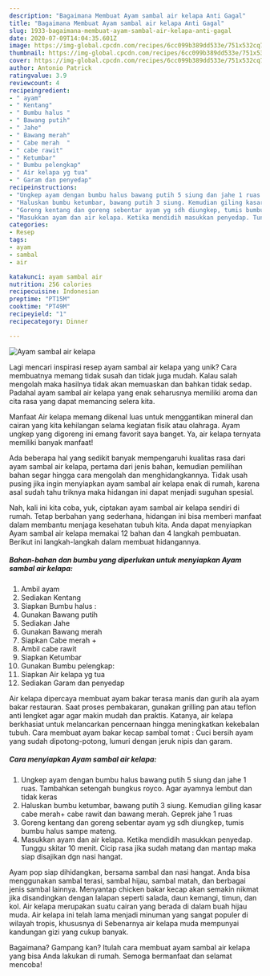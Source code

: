 ```yaml
---
description: "Bagaimana Membuat Ayam sambal air kelapa Anti Gagal"
title: "Bagaimana Membuat Ayam sambal air kelapa Anti Gagal"
slug: 1933-bagaimana-membuat-ayam-sambal-air-kelapa-anti-gagal
date: 2020-07-09T14:04:35.601Z
image: https://img-global.cpcdn.com/recipes/6cc099b389dd533e/751x532cq70/ayam-sambal-air-kelapa-foto-resep-utama.jpg
thumbnail: https://img-global.cpcdn.com/recipes/6cc099b389dd533e/751x532cq70/ayam-sambal-air-kelapa-foto-resep-utama.jpg
cover: https://img-global.cpcdn.com/recipes/6cc099b389dd533e/751x532cq70/ayam-sambal-air-kelapa-foto-resep-utama.jpg
author: Antonio Patrick
ratingvalue: 3.9
reviewcount: 4
recipeingredient:
- " ayam"
- " Kentang"
- " Bumbu halus "
- " Bawang putih"
- " Jahe"
- " Bawang merah"
- " Cabe merah  "
- " cabe rawit"
- " Ketumbar"
- " Bumbu pelengkap"
- " Air kelapa yg tua"
- " Garam dan penyedap"
recipeinstructions:
- "Ungkep ayam dengan bumbu halus bawang putih 5 siung dan jahe 1 ruas. Tambahkan setengah bungkus royco. Agar ayamnya lembut dan tidak keras"
- "Haluskan bumbu ketumbar, bawang putih 3 siung. Kemudian giling kasar cabe merah+ cabe rawit dan bawang merah. Geprek jahe 1 ruas"
- "Goreng kentang dan goreng sebentar ayam yg sdh diungkep, tumis bumbu halus sampe mateng."
- "Masukkan ayam dan air kelapa. Ketika mendidih masukkan penyedap. Tunggu skitar 10 menit. Cicip rasa jika sudah matang dan mantap maka siap disajikan dgn nasi hangat."
categories:
- Resep
tags:
- ayam
- sambal
- air

katakunci: ayam sambal air 
nutrition: 256 calories
recipecuisine: Indonesian
preptime: "PT15M"
cooktime: "PT49M"
recipeyield: "1"
recipecategory: Dinner

---
```



![Ayam sambal air kelapa](https://img-global.cpcdn.com/recipes/6cc099b389dd533e/751x532cq70/ayam-sambal-air-kelapa-foto-resep-utama.jpg)

Lagi mencari inspirasi resep ayam sambal air kelapa yang unik? Cara membuatnya memang tidak susah dan tidak juga mudah. Kalau salah mengolah maka hasilnya tidak akan memuaskan dan bahkan tidak sedap. Padahal ayam sambal air kelapa yang enak seharusnya memiliki aroma dan cita rasa yang dapat memancing selera kita.

Manfaat Air kelapa memang dikenal luas untuk menggantikan mineral dan cairan yang kita kehilangan selama kegiatan fisik atau olahraga. Ayam ungkep yang digoreng ini emang favorit saya banget. Ya, air kelapa ternyata memiliki banyak manfaat!

Ada beberapa hal yang sedikit banyak mempengaruhi kualitas rasa dari ayam sambal air kelapa, pertama dari jenis bahan, kemudian pemilihan bahan segar hingga cara mengolah dan menghidangkannya. Tidak usah pusing jika ingin menyiapkan ayam sambal air kelapa enak di rumah, karena asal sudah tahu triknya maka hidangan ini dapat menjadi suguhan spesial.


Nah, kali ini kita coba, yuk, ciptakan ayam sambal air kelapa sendiri di rumah. Tetap berbahan yang sederhana, hidangan ini bisa memberi manfaat dalam membantu menjaga kesehatan tubuh kita. Anda dapat menyiapkan Ayam sambal air kelapa memakai 12 bahan dan 4 langkah pembuatan. Berikut ini langkah-langkah dalam membuat hidangannya.

<!--inarticleads1-->

##### Bahan-bahan dan bumbu yang diperlukan untuk menyiapkan Ayam sambal air kelapa:

1. Ambil  ayam
1. Sediakan  Kentang
1. Siapkan  Bumbu halus :
1. Gunakan  Bawang putih
1. Sediakan  Jahe
1. Gunakan  Bawang merah
1. Siapkan  Cabe merah  +
1. Ambil  cabe rawit
1. Siapkan  Ketumbar
1. Gunakan  Bumbu pelengkap:
1. Siapkan  Air kelapa yg tua
1. Sediakan  Garam dan penyedap


Air kelapa dipercaya membuat ayam bakar terasa manis dan gurih ala ayam bakar restauran. Saat proses pembakaran, gunakan grilling pan atau teflon anti lengket agar agar makin mudah dan praktis. Katanya, air kelapa berkhasiat untuk melancarkan pencernaan hingga meningkatkan kekebalan tubuh. Cara membuat ayam bakar kecap sambal tomat : Cuci bersih ayam yang sudah dipotong-potong, lumuri dengan jeruk nipis dan garam. 

<!--inarticleads2-->

##### Cara menyiapkan Ayam sambal air kelapa:

1. Ungkep ayam dengan bumbu halus bawang putih 5 siung dan jahe 1 ruas. Tambahkan setengah bungkus royco. Agar ayamnya lembut dan tidak keras
1. Haluskan bumbu ketumbar, bawang putih 3 siung. Kemudian giling kasar cabe merah+ cabe rawit dan bawang merah. Geprek jahe 1 ruas
1. Goreng kentang dan goreng sebentar ayam yg sdh diungkep, tumis bumbu halus sampe mateng.
1. Masukkan ayam dan air kelapa. Ketika mendidih masukkan penyedap. Tunggu skitar 10 menit. Cicip rasa jika sudah matang dan mantap maka siap disajikan dgn nasi hangat.


Ayam pop siap dihidangkan, bersama sambal dan nasi hangat. Anda bisa menggunakan sambal terasi, sambal hijau, sambal matah, dan berbagai jenis sambal lainnya. Menyantap chicken bakar kecap akan semakin nikmat jika disandingkan dengan lalapan seperti salada, daun kemangi, timun, dan kol. Air kelapa merupakan suatu cairan yang berada di dalam buah hijau muda. Air kelapa ini telah lama menjadi minuman yang sangat populer di wilayah tropis, khususnya di Sebenarnya air kelapa muda mempunyai kandungan gizi yang cukup banyak. 

Bagaimana? Gampang kan? Itulah cara membuat ayam sambal air kelapa yang bisa Anda lakukan di rumah. Semoga bermanfaat dan selamat mencoba!
